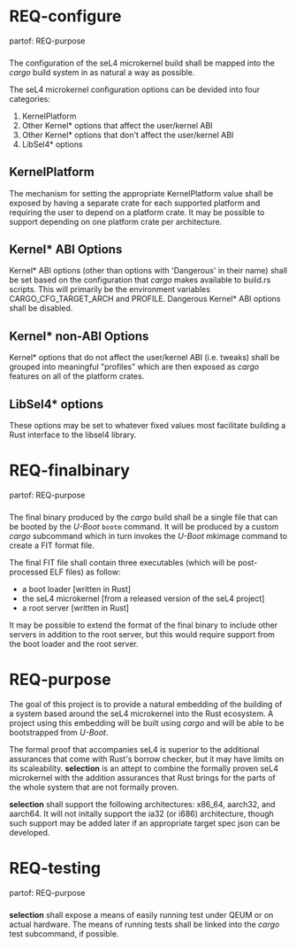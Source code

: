 # REQ-configure
partof: REQ-purpose
###
The configuration of the seL4 microkernel build shall be mapped into the *cargo*
build system in as natural a way as possible.

The seL4 microkernel configuration options can be devided into four categories:

1. KernelPlatform
2. Other Kernel\* options that affect the user/kernel ABI
3. Other Kernel\* options that don't affect the user/kernel ABI
4. LibSel4\* options

## KernelPlatform
The mechanism for setting the appropriate KernelPlatform value shall be exposed 
by having a separate crate for each supported platform and requiring the user to
depend on a platform crate. It may be possible to support depending on one platform
crate per architecture.

## Kernel\* ABI Options
Kernel\* ABI options (other than options with 'Dangerous' in their name) shall be set
based on the configuration that *cargo* makes available to build.rs scripts. This will
primarily be the environment variables CARGO_CFG_TARGET_ARCH and PROFILE. Dangerous 
Kernel\* ABI options shall be disabled.

## Kernel\* non-ABI Options
Kernel\* options that do not affect the user/kernel ABI (i.e. tweaks) shall be
grouped into meaningful "profiles" which are then exposed as *cargo* features on
all of the platform crates.

## LibSel4\* options
These options may be set to whatever fixed values most facilitate building a Rust
interface to the libsel4 library.


# REQ-finalbinary
partof: REQ-purpose
###
The final binary produced by the *cargo* build shall be a single file that can be
booted by the *U-Boot* `bootm` command. It will be produced by a custom *cargo*
subcommand which in turn invokes the *U-Boot* mkimage command to create a FIT
format file.

The final FIT file shall contain three executables (which will be post-processed
ELF files) as follow:

- a boot loader [written in Rust]
- the seL4 microkernel [from a released version of the seL4 project]
- a root server [written in Rust]

It may be possible to extend the format of the final binary to include other
servers in addition to the root server, but this would require support from the
boot loader and the root server.


# REQ-purpose
The goal of this project is to provide a natural embedding of the building
of a system based around the seL4 microkernel into the Rust ecosystem. A project
using this embedding will be built using *cargo* and will be able to be bootstrapped
from *U-Boot*.

The formal proof that accompanies seL4 is superior to the additional assurances that
come with Rust's borrow checker, but it may have limits on its scaleability. **selection**
is an attept to combine the formally proven seL4 microkernel with the addition assurances
that Rust brings for the parts of the whole system that are not formally proven.

**selection** shall support the following architectures: x86_64, aarch32, and aarch64.
It will not initally support the ia32 (or i686) architecture, though such support may be
added later if an appropriate target spec json can be developed.


# REQ-testing
partof: REQ-purpose
###
**selection** shall expose a means of easily running test under QEUM or on 
actual hardware. The means of running tests shall be linked into the *cargo*
test subcommand, if possible.